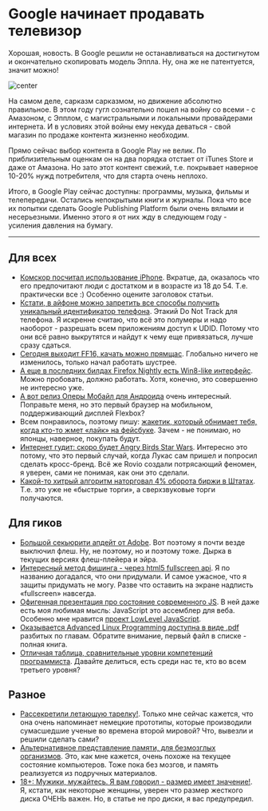 # Google начинает продавать телевизор

Хорошая, новость. В Google решили не останавливаться на достигнутом и окончательно скопировать модель Эппла. Ну, она же не патентуется, значит можно!

![center](http://img-fotki.yandex.ru/get/6523/9320383.8/0_81043_c19e551a_orig)

На самом деле, сарказм сарказмом, но движение абсолютно правильное. В этом году гугл сознательно пошел на войну со всеми - с Амазоном, с Эпплом, с магистральными и локальными провайдерами интернета. И в условиях этой войны ему некуда деваться - свой магазин по продаже контента жизненно необходим. 

Прямо сейчас выбор контента в Google Play не велик. По приблизительным оценкам он на два порядка отстает от iTunes Store и даже от Амазона. Но зато этот контент свежий, т.е. покрывает наверное 10-20% нужд потребителя, что для старта очень неплохо.

Итого, в Google Play сейчас доступны: программы, музыка, фильмы и телепередачи. Остались непокрытыми книги и журналы. Пока что все их попытки сделать Google Publishing Platform были очень вялыми и несерьезными. Именно этого я от них жду в следующем году - усиления давления на бумагу.

-----

## Для всех
* [Комскор посчитал использование iPhone](http://www.readwriteweb.com/mobile/2012/10/sorry-samsung-iphone-is-not-your-mothers-smartphone.php). Вкратце, да, оказалось что его предпочитают люди с достатком и в возрасте из 18 до 54. Т.е. практически все :) Особенно оцените заголовок статьи.
* [Кстати, в айфоне можно запретить все способы получить уникальный идентификатор телефона](http://www.businessinsider.com/stop-tracking-on-iphone-2012-10). Этакий Do Not Track для телефона. Я искренне считаю, что всё это полумеры и надо наоборот - разрешать всем приложениям доступ к UDID. Потому что они всё равно выкрутятся и найдут к чему еще привязаться, лучше сразу сдаться.
* [Сегодня выходит FF16, качать можно прямщас](http://thenextweb.com/apps/2012/10/09/how-to-download-firefox-16-right-now-officially-launching-tomorrow/). Глобально ничего не изменилось, только начал работать шустрее.
* [А еще в последних билдах Firefox Nightly есть Win8-like интерфейс](http://www.makeuseof.com/tag/firefox-metro-preview-windows-8-rtm-updates/). Можно пробовать, должно работать. Хотя, конечно, это совершенно не интересно уже.
* [А вот релиз Оперы Мобайл для Андроида](http://my.opera.com/chooseopera/blog/2012/10/09/try-new-version-of-opera-for-your-android) очень интересный. Поправьте меня, но это первый браузер на мобильном, поддерживающий дисплей Flexbox?
* Всем понравилось, поэтому пишу: [жакетик, который обнимает тебя, когда кто-то жмет «лайк» на фейсбуке](http://www.theinquirer.net/inquirer/news/2215494/facebook-jacket-hugs-you-when-you-receive-a-like). Зачем - не понимаю, но японцы, наверное, покупать будут.
* [Интернет гудит: скоро будет Angry Birds Star Wars](http://bits.blogs.nytimes.com/2012/10/08/from-the-land-of-angry-birds-a-mobile-game-maker-lifts-off/). Интересно это потому, что это первый случай, когда Лукас сам пришел и попросил сделать кросс-бренд. Всё же Rovio создали потрясающий феномен, я уверен, сами не понимая, как они это сделали.
* [Какой-то хитрый алгоритм наторговал 4% оборота биржи в Штатах](http://www.cnbc.com/id/49333454/). Т.е. это уже не «быстрые торги», а сверхзвуковые торги получаются.

## Для гиков
* [Большой секьюрити апдейт от Adobe](http://www.adobe.com/support/security/bulletins/apsb12-22.html). Вот поэтому я почти везде выключил флеш. Ну, не поэтому, но и поэтому тоже. Дырка в текущих версиях флеш-плейера и эйра.
* [Интересный метод фишинга - через html5 fullscreen api](http://feross.org/html5-fullscreen-api-attack/). Я по названию догадался, что они придумали. И самое ужасное, что я защиты придумать не могу. Разве что оставить на экране надписть «fullscreen» навсегда.
* [Офигенная презентация про состояние современного JS](http://brendaneich.github.com/Strange-Loop-2012/#/). В ней даже есть моя любимая мысль: JavaScript это ассемблер для веба. Особенно мне нравится [проект LowLevel JavaScript](http://lljs.org).
* [Оказывается Advanced Linux Programming доступна в виде .pdf](http://www.advancedlinuxprogramming.com/alp-folder/) разбитых по главам. Обратите внимание, первый файл в списке - полная книга.
* [Отличная таблица, сравнительные уровни компетенций программиста](http://www.starling-software.com/employment/programmer-competency-matrix.html). Давайте делиться, есть среди нас те, кто во всем третьего уровня?


## Разное
* [Рассекретили летающую тарелку!](http://www.extremetech.com/extreme/137505-us-air-forces-1950s-supersonic-flying-saucer-declassified). Только мне сейчас кажется, что она очень напоминает немецкие прототипы, которые производили сумасшедшие ученые во времена второй мировой? Что, вывезли и решили сделать сами?
* [Альтернативное представление памяти, для безмозглых организмов](http://arstechnica.com/science/2012/10/organism-without-a-brain-creates-external-memories-for-navigation/). Это, как мне кажется, очень похоже на текущее состояние компьютеров. Тоже пока без мозгов, и память реализуется из подручных материалов.
* [18+: Мужики, мужайтесь. Я вам говорил - размер имеет значение!](http://www.huffingtonpost.com/2012/10/08/penis-size-does-matter-to-women_n_1948573.html). Я, кстати, как некоторые женщины, уверен что размер жесткого диска ОЧЕНЬ важен. Но, в статье не про диски, я вас предупредил.